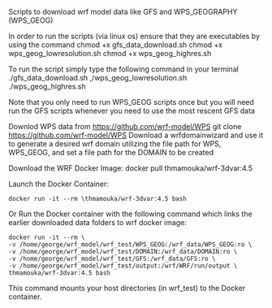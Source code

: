 Scripts to download wrf model data like GFS and WPS_GEOGRAPHY (WPS_GEOG)

In order to run the scripts (via linux os) ensure that they are executables by using the command 
  chmod +x gfs_data_download.sh 
  chmod +x wps_geog_lowresolution.sh
  chmod +x wps_geog_highres.sh

To run the script simply type the following command in your terminal
  ./gfs_data_download.sh 
  ,/wps_geog_lowresolution.sh
  ./wps_geog_highres.sh

Note that you only need to run WPS_GEOG scripts once but you will need run the GFS scripts whenever you need to use the most rescent GFS data

Downlod WPS data from https://github.com/wrf-model/WPS
  git clone https://github.com/wrf-model/WPS
Download a wrfdomainwizard and use it to generate a desired wrf domain utilizing the file path for WPS, WPS_GEOG, and set a file path for the DOMAIN to be created

Download the WRF Docker Image: 
  docker pull thmamouka/wrf-3dvar:4.5
  
Launch the Docker Container: 
  
    docker run -it --rm \thmamouka/wrf-3dvar:4.5 bash

Or Run the Docker container with the following command which links the earlier downloaded data folders to wrf docker image:

    docker run -it --rm \
    -v /home/george/wrf_model/wrf_test/WPS_GEOG:/wrf_data/WPS_GEOG:ro \
    -v /home/george/wrf_model/wrf_test/DOMAIN:/wrf_data/DOMAIN:ro \
    -v /home/george/wrf_model/wrf_test/GFS:/wrf_data/GFS:ro \
    -v /home/george/wrf_model/wrf_test/output:/wrf/WRF/run/output \
    thmamouka/wrf-3dvar:4.5 bash

This command mounts your host directories (in wrf_test) to the Docker container.


  
